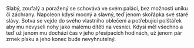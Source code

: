 Slabý, zoufalý a poražený se schovává ve svém paláci, bez možnosti uniku či záchrany.
Napoleon kdysi mocný a slavný, teď jenom skořápka své staré slávy. Sotva se vejde do svého vlastního oblečení a potřebující polštářek aby mu nevyseli nohy jako malému dítěti na vesnici. Kdysi měl všechno a teď už jenom mu dochází čas v jeho přesípacích hodinách, už jenom pár zrnek písku a jeho konec bude nevyhnutelný.